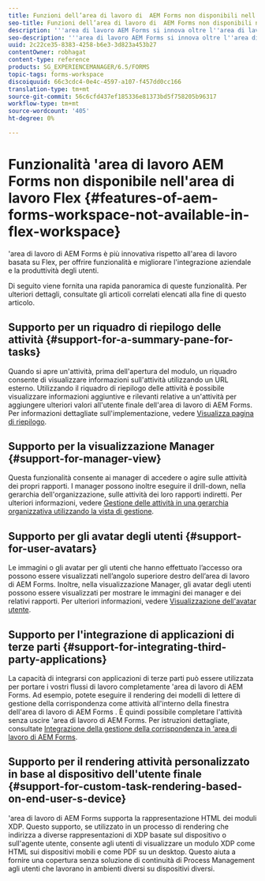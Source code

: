 ```yaml
---
title: Funzioni dell’area di lavoro di  AEM Forms non disponibili nell’area di lavoro di Flex
seo-title: Funzioni dell’area di lavoro di  AEM Forms non disponibili nell’area di lavoro di Flex
description: '''area di lavoro AEM Forms si innova oltre l''area di lavoro basata su Flex. Ulteriori informazioni sulle differenze nelle caratteristiche e nelle funzionalità.'
seo-description: '''area di lavoro AEM Forms si innova oltre l''area di lavoro basata su Flex. Ulteriori informazioni sulle differenze nelle caratteristiche e nelle funzionalità.'
uuid: 2c22ce35-8383-4258-b6e3-3d823a453b27
contentOwner: robhagat
content-type: reference
products: SG_EXPERIENCEMANAGER/6.5/FORMS
topic-tags: forms-workspace
discoiquuid: 66c3cdc4-0e4c-4597-a107-f457dd0cc166
translation-type: tm+mt
source-git-commit: 56c6cfd437ef185336e81373bd5f758205b96317
workflow-type: tm+mt
source-wordcount: '405'
ht-degree: 0%

---
```



# Funzionalità &#39;area di lavoro AEM Forms non disponibile nell&#39;area di lavoro Flex {#features-of-aem-forms-workspace-not-available-in-flex-workspace}

&#39;area di lavoro di AEM Forms è più innovativa rispetto all&#39;area di lavoro basata su Flex, per offrire funzionalità e migliorare l&#39;integrazione aziendale e la produttività degli utenti.

Di seguito viene fornita una rapida panoramica di queste funzionalità. Per ulteriori dettagli, consultate gli articoli correlati elencati alla fine di questo articolo.

## Supporto per un riquadro di riepilogo delle attività {#support-for-a-summary-pane-for-tasks}

Quando si apre un&#39;attività, prima dell&#39;apertura del modulo, un riquadro consente di visualizzare informazioni sull&#39;attività utilizzando un URL esterno. Utilizzando il riquadro di riepilogo delle attività è possibile visualizzare informazioni aggiuntive e rilevanti relative a un&#39;attività per aggiungere ulteriori valori all&#39;utente finale dell&#39;area di lavoro di  AEM Forms. Per informazioni dettagliate sull&#39;implementazione, vedere [Visualizza pagina di riepilogo](/help/forms/using/displaying-information-task-summary-pane.md).

## Supporto per la visualizzazione Manager {#support-for-manager-view}

Questa funzionalità consente ai manager di accedere o agire sulle attività dei propri rapporti. I manager possono inoltre eseguire il drill-down, nella gerarchia dell&#39;organizzazione, sulle attività dei loro rapporti indiretti. Per ulteriori informazioni, vedere [Gestione delle attività in una gerarchia organizzativa utilizzando la vista di gestione](/help/forms/using/tasks-organizational-hierarchy-using-manager.md).

## Supporto per gli avatar degli utenti {#support-for-user-avatars}

Le immagini o gli avatar per gli utenti che hanno effettuato l’accesso ora possono essere visualizzati nell’angolo superiore destro dell’area di lavoro di  AEM Forms. Inoltre, nella visualizzazione Manager, gli avatar degli utenti possono essere visualizzati per mostrare le immagini dei manager e dei relativi rapporti. Per ulteriori informazioni, vedere [Visualizzazione dell&#39;avatar utente](/help/forms/using/displaying-user-avatar.md).

## Supporto per l&#39;integrazione di applicazioni di terze parti {#support-for-integrating-third-party-applications}

La capacità di integrarsi con applicazioni di terze parti può essere utilizzata per portare i vostri flussi di lavoro completamente &#39;area di lavoro di AEM Forms. Ad esempio, potete eseguire il rendering dei modelli di lettere di gestione della corrispondenza come attività all&#39;interno della finestra dell&#39;area di lavoro di AEM Forms . È quindi possibile completare l&#39;attività senza uscire &#39;area di lavoro di AEM Forms. Per istruzioni dettagliate, consultate [Integrazione della gestione della corrispondenza in &#39;area di lavoro di AEM Forms](/help/forms/using/integrating-correspondence-management-html-workspace.md).

## Supporto per il rendering attività personalizzato in base al dispositivo dell&#39;utente finale {#support-for-custom-task-rendering-based-on-end-user-s-device}

&#39;area di lavoro di AEM Forms supporta la rappresentazione HTML dei moduli XDP. Questo supporto, se utilizzato in un processo di rendering che indirizza a diverse rappresentazioni di XDP basate sul dispositivo o sull&#39;agente utente, consente agli utenti di visualizzare un modulo XDP come HTML sui dispositivi mobili e come PDF su un desktop. Questo aiuta a fornire una copertura senza soluzione di continuità di Process Management agli utenti che lavorano in ambienti diversi su dispositivi diversi.

